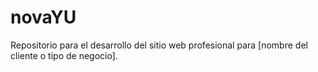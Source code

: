 # novaYU
Repositorio para el desarrollo del sitio web profesional para [nombre del cliente o tipo de negocio].

